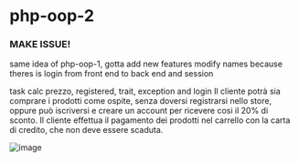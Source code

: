 # php-oop-2
### MAKE ISSUE!
same idea of php-oop-1, gotta add new features modify names because theres is login from front end to back end and session

task
calc prezzo, registered, trait, exception and login 
Il cliente potrà sia comprare i prodotti come ospite, senza doversi registrarsi nello store, oppure può iscriversi e creare un account per ricevere cosi il 20% di sconto.
Il cliente effettua il pagamento dei prodotti nel carrello con la carta di credito, che non deve essere scaduta.

![image](https://github.com/user-attachments/assets/edc045e4-cc1e-4ecb-8ea5-f35cfd5337c0)



